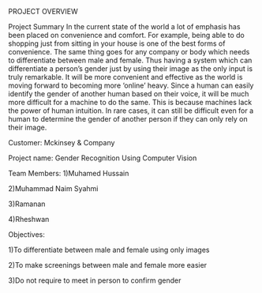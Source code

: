 PROJECT OVERVIEW

 Project Summary
In the current state of the world a lot of emphasis has been placed on convenience and comfort. For example, being able to do shopping just from sitting in your house is one of the best forms of convenience. The same thing goes for any company or body which needs to differentiate between male and female. Thus having a system which can differentiate a person’s gender just by using their image as the only input is truly remarkable. It will be more convenient and effective as the world is moving forward to becoming more ‘online’ heavy. Since a human can easily identify the gender of another human based on their voice, it will be much more difficult for a machine to do the same. This is because machines lack the power of human intuition. In rare cases, it can still be difficult even for a human to determine the gender of another person if they can only rely on their image.
 
Customer: Mckinsey & Company

Project name: Gender Recognition Using Computer Vision

Team Members:
1)Muhamed Hussain

2)Muhammad Naim Syahmi

3)Ramanan

4)Rheshwan

 Objectives:

1)To differentiate between male and female using only images

2)To make screenings between male and female more easier

3)Do not require to meet in person to confirm gender
